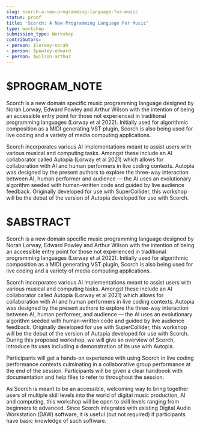 ```yaml
---
slug: scorch-a-new-programming-language-for-music
status: proof 
title: 'Scorch: A New Programming Language For Music'
type: workshop
submission_type: Workshop
contributors:
- person: $lorway-norah
- person: $powley-edward
- person: $wilson-arthur
---
```


# $PROGRAM_NOTE

Scorch is a new domain specific music programming language designed by Norah Lorway,
Edward Powley and Arthur Wilson with the intention of being an accessible entry point for those
not experienced in traditional programming languages (Lorway et al 2022). Initially used for
algorithmic composition as a MIDI generating VST plugin, Scorch is also being used for live
coding and a variety of media computing applications.

Scorch incorporates various AI implementations meant to assist users with various musical and
computing tasks. Amongst these include an AI collaborator called Autopia (Lorway et al 2021)
which allows for collaboration with AI and human performers in live coding contexts. Autopia
was designed by the present authors to explore the three-way interaction between AI, human
performer and audience — the AI uses an evolutionary algorithm seeded with human-written
code and guided by live audience feedback. Originally developed for use with SuperCollider,
this workshop will be the debut of the version of Autopia developed for use with Scorch.

# $ABSTRACT

Scorch is a new domain specific music programming language designed by Norah Lorway,
Edward Powley and Arthur Wilson with the intention of being an accessible entry point for those
not experienced in traditional programming languages (Lorway et al 2022). Initially used for
algorithmic composition as a MIDI generating VST plugin, Scorch is also being used for live
coding and a variety of media computing applications.

Scorch incorporates various AI implementations meant to assist users with various musical and
computing tasks. Amongst these include an AI collaborator called Autopia (Lorway et al 2021)
which allows for collaboration with AI and human performers in live coding contexts. Autopia
was designed by the present authors to explore the three-way interaction between AI, human
performer, and audience — the AI uses an evolutionary algorithm seeded with human-written
code and guided by live audience feedback. Originally developed for use with SuperCollider,
this workshop will be the debut of the version of Autopia developed for use with Scorch.
During this proposed workshop, we will give an overview of Scorch, introduce its uses including
a demonstration of its use with Autopia.

Participants will get a hands-on experience with using Scorch in live coding performance
contexts culminating in a collaborative group performance at the end of the session.
Participants will be given a clear handbook with documentation and help files to refer to
throughout the session.

As Scorch is meant to be an accessible, welcoming way to bring together users of multiple skill
levels into the world of digital music production, AI and computing, this workshop will be open to
skill levels ranging from beginners to advanced. Since Scorch integrates with existing Digital
Audio Workstation (DAW) software, it is useful (but not required) if participants have basic
knowledge of such software.
